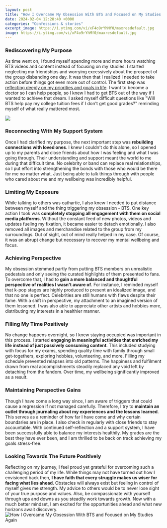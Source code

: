```yaml
---
layout: post
title: "How I Overcame My Obsession With BTS and Focused on My Studies Again"
date: 2024-02-04 12:28:40 +0000
categories: "Confessions & stories"
excerpt_image: https://i.ytimg.com/vi/xF4o9rYhMf0/maxresdefault.jpg
image: https://i.ytimg.com/vi/xF4o9rYhMf0/maxresdefault.jpg
---
```


### Rediscovering My Purpose
As time went on, I found myself spending more and more hours watching BTS videos and content instead of focusing on my studies. I started neglecting my friendships and worrying excessively about the prospect of the group disbanding one day. It was then that I realized I needed to take action before things got even more out of control. The first step was [reflecting deeply on my priorities and goals in life](https://store.fi.io.vn/collection/alan). I want to become a doctor so I can help people, so I knew I had to get BTS out of the way if I wanted to achieve that dream. I asked myself difficult questions like "Will BTS help pay my college tuition fees if I don't get good grades?" reminding myself of what really mattered most.  

![](https://simplylifetips.com/wp-content/uploads/2017/09/simple-study-tips-infographic.png)
### Reconnecting With My Support System
Once I had clarified my purpose, the next important step was **rebuilding connections with loved ones**. I knew I couldn't do this alone, so I opened up to my parents and close friends about how I was feeling and what I was going through. Their understanding and support meant the world to me during that difficult time. No celebrity or band can replace real relationships, so I put effort into strengthening the bonds with those who would be there for me no matter what. Just being able to talk things through with people who cared about me and my wellbeing was incredibly helpful.
### Limiting My Exposure 
While talking to others was cathartic, I also knew I needed to put distance between myself and the thing triggering my obsession - BTS. One key action I took was **completely stopping all engagement with them on social media platforms**. Without the constant feed of new photos, videos and updates fueling my fixation, it became easier to detach emotionally. I also removed all images and merchandise related to the group from my surroundings. Out of sight, out of mind really helped in my case. Of course, it was an abrupt change but necessary to recover my mental wellbeing and focus.
### Achieving Perspective 
My obsession stemmed partly from putting BTS members on unrealistic pedestals and only seeing the curated highlights of them presented to fans. To overcome that, I had to **gain a more balanced and thoughtful perspective of realities I wasn't aware of**. For instance, I reminded myself that k-pop stages are highly produced to present an idealized image, and that no one is perfect. Celebrities are still humans with flaws despite their fame. With a shift in perspective, my attachment to an imagined version of them lessened. I was also able to appreciate other artists and hobbies more, distributing my interests in a healthier manner.
### Filling My Time Positively
No change happens overnight, so I knew staying occupied was important in this process. I started **engaging in meaningful activities that enriched my life instead of just passively consuming content**. This included studying with focus for my exams, spending quality time with family through small get-togethers, exploring hobbies, volunteering, and more. Filling my schedule prevented relapses into old patterns. The happiness and fulfilment drawn from real accomplishments steadily replaced any void left by detaching from the fandom. Over time, my wellbeing significantly improved as a result.
### Maintaining Perspective Gains 
Though I have come a long way since, I am aware of triggers that could cause a regression if not managed carefully. Therefore, I try to **maintain an outlet through journaling about my experiences and the lessons learned**. This serves as a reminder of how far I have come and why certain boundaries are in place. I also check in regularly with close friends to stay accountable. With continued self-reflection and a support system, I have been successfully able to balance my interests healthily. My grades are the best they have ever been, and I am thrilled to be back on track achieving my goals stress-free.
### Looking Towards The Future Positively  
Reflecting on my journey, I feel proud yet grateful for overcoming such a challenging period of my life. While things may not have turned out how I envisioned back then, **I have faith that every struggle makes us wiser for facing what lies ahead**. Obstacles will always exist but feeling in control of myself gives me strength. My advice to others would be to never lose sight of your true purpose and values. Also, be compassionate with yourself through ups and downs as you steadily work towards growth. Now with a much better mindset, I am excited for the opportunities ahead and what new horizons await discovery.
![How I Overcame My Obsession With BTS and Focused on My Studies Again](https://i.ytimg.com/vi/xF4o9rYhMf0/maxresdefault.jpg)